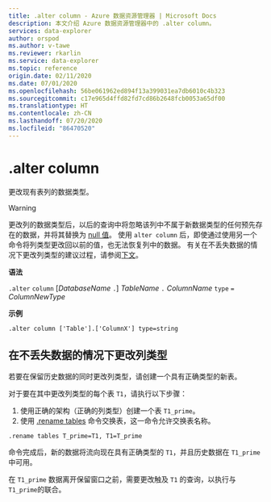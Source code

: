 ```yaml
---
title: .alter column - Azure 数据资源管理器 | Microsoft Docs
description: 本文介绍 Azure 数据资源管理器中的 .alter column。
services: data-explorer
author: orspod
ms.author: v-tawe
ms.reviewer: rkarlin
ms.service: data-explorer
ms.topic: reference
origin.date: 02/11/2020
ms.date: 07/01/2020
ms.openlocfilehash: 56be061962ed894f13a399031ea7db6010c4b323
ms.sourcegitcommit: c17e965d4ffd82fd7cd86b2648fcb0053a65df00
ms.translationtype: HT
ms.contentlocale: zh-CN
ms.lasthandoff: 07/20/2020
ms.locfileid: "86470520"
---
```

# <a name="alter-column"></a>.alter column

更改现有表列的数据类型。

> [!WARNING]
> 更改列的数据类型后，以后的查询中将忽略该列中不属于新数据类型的任何预先存在的数据，并将其替换为 [null 值](../query/scalar-data-types/null-values.md)。 使用 `alter column` 后，即使通过使用另一个命令将列类型更改回以前的值，也无法恢复列中的数据。
> 有关在不丢失数据的情况下更改列类型的建议过程，请参阅[下文](#changing-column-type-without-data-loss)。

**语法** 

`.alter` `column` [*DatabaseName* `.`] *TableName* `.` *ColumnName* `type` `=` *ColumnNewType*
 
**示例** 

```kusto
.alter column ['Table'].['ColumnX'] type=string
```

## <a name="changing-column-type-without-data-loss"></a>在不丢失数据的情况下更改列类型

若要在保留历史数据的同时更改列类型，请创建一个具有正确类型的新表。

对于要在其中更改列类型的每个表 `T1`，请执行以下步骤：

1. 使用正确的架构（正确的列类型）创建一个表 `T1_prime`。
1. 使用 [.rename tables](rename-table-command.md) 命令交换表，这一命令允许交换表名称。

```kusto
.rename tables T_prime=T1, T1=T_prime
```

命令完成后，新的数据将流向现在具有正确类型的 `T1`，并且历史数据在 `T1_prime` 中可用。

在 `T1_prime` 数据离开保留窗口之前，需要更改触及 `T1` 的查询，以执行与 `T1_prime`的联合。